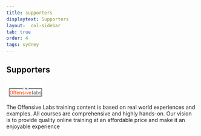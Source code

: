 ```yaml
---
title: supporters
displaytext: Supporters
layout:  col-sidebar
tab: true
order: 4
tags: sydney
---
```



## Supporters
<img src="assets/images/offensive-labs.jpg" style="width:20%" class="center"> <br/>
The Offensive Labs training content is based on real world experiences and examples. All courses are comprehensive and highly hands-on. Our vision is to provide quality online training at an affordable price and make it an enjoyable experience
